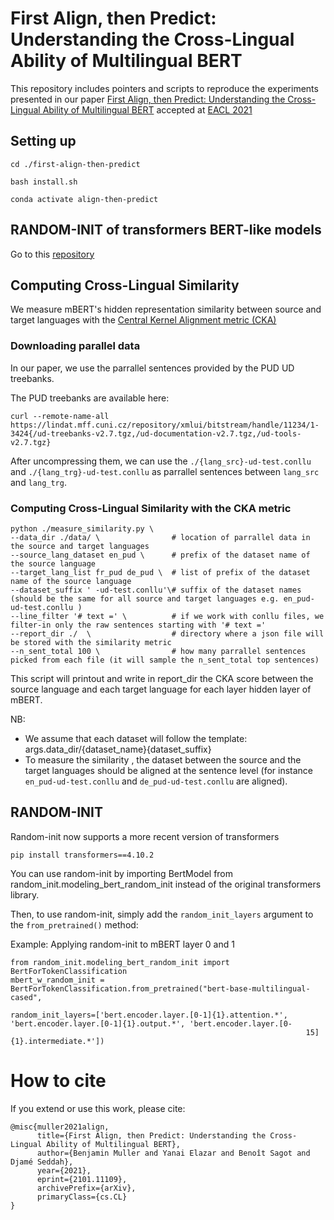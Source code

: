 # First Align, then Predict: Understanding the Cross-Lingual Ability of Multilingual BERT 

This repository includes pointers and scripts to reproduce the experiments presented in our paper [First Align, then Predict: Understanding the Cross-Lingual Ability of Multilingual BERT](https://arxiv.org/abs/2101.11109) accepted at [EACL 2021](https://2021.eacl.org/)


## Setting up 

`cd ./first-align-then-predict`

`bash install.sh` 

`conda activate align-then-predict` 

## RANDOM-INIT of transformers BERT-like models

Go to this [repository](https://github.com/benjamin-mlr/first-align-then-predict-w-RANDOM-INIT)

## Computing Cross-Lingual Similarity  

We measure mBERT's hidden representation similarity between source and target languages with the [Central Kernel Alignment metric (CKA)](https://arxiv.org/abs/1905.00414) 

### Downloading parallel data

In our paper, we use the parrallel sentences provided by the PUD UD treebanks.  

The PUD treebanks are available here: 

`curl --remote-name-all https://lindat.mff.cuni.cz/repository/xmlui/bitstream/handle/11234/1-3424{/ud-treebanks-v2.7.tgz,/ud-documentation-v2.7.tgz,/ud-tools-v2.7.tgz}`

After uncompressing them, we can use the `./{lang_src}-ud-test.conllu` and `./{lang_trg}-ud-test.conllu` as parrallel sentences between `lang_src` and `lang_trg`. 


### Computing Cross-Lingual Similarity with the CKA metric 


```
python ./measure_similarity.py \
--data_dir ./data/ \                # location of parrallel data in the source and target languages
--source_lang_dataset en_pud \      # prefix of the dataset name of the source language
--target_lang_list fr_pud de_pud \  # list of prefix of the dataset name of the source language
--dataset_suffix ' -ud-test.conllu'\# suffix of the dataset names (should be the same for all source and target languages e.g. en_pud-ud-test.conllu )
--line_filter '# text =' \          # if we work with conllu files, we filter-in only the raw sentences starting with '# text =' 
--report_dir ./  \                  # directory where a json file will be stored with the similarity metric
--n_sent_total 100 \                # how many parrallel sentences picked from each file (it will sample the n_sent_total top sentences)
```

This script will printout and write in report_dir the CKA score between the source language and each target language for each layer hidden layer of mBERT. 


NB: 
- We assume that each dataset will follow the template: args.data_dir/{dataset_name}{dataset_suffix}
- To measure the similarity , the dataset between the source and the target languages should be aligned at the sentence level (for instance `en_pud-ud-test.conllu` and `de_pud-ud-test.conllu` are aligned). 


## RANDOM-INIT

Random-init now supports a more recent version of transformers

`pip install transformers==4.10.2`  

You can use random-init by importing BertModel from random_init.modeling_bert_random_init instead of the original transformers library. 
  
Then, to use random-init, simply add the `random_init_layers` argument to the `from_pretrained()` method: 

 
Example: Applying random-init to mBERT layer 0 and 1

```
from random_init.modeling_bert_random_init import BertForTokenClassification
mbert_w_random_init = BertForTokenClassification.from_pretrained("bert-base-multilingual-cased", 
                                                                  random_init_layers=['bert.encoder.layer.[0-1]{1}.attention.*', 'bert.encoder.layer.[0-1]{1}.output.*', 'bert.encoder.layer.[0-
                                                                  15]{1}.intermediate.*'])
```



# How to cite 

If you extend or use this work, please cite:

```
@misc{muller2021align,
      title={First Align, then Predict: Understanding the Cross-Lingual Ability of Multilingual BERT}, 
      author={Benjamin Muller and Yanai Elazar and Benoît Sagot and Djamé Seddah},
      year={2021},
      eprint={2101.11109},
      archivePrefix={arXiv},
      primaryClass={cs.CL}
}
```